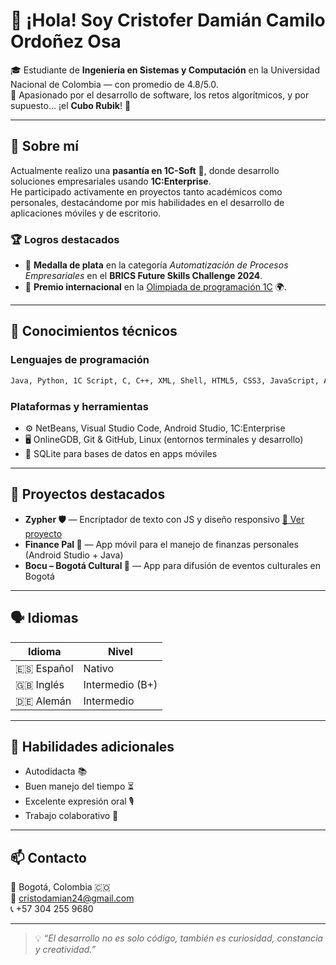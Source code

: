 # 👋 ¡Hola! Soy Cristofer Damián Camilo Ordoñez Osa

🎓 Estudiante de **Ingeniería en Sistemas y Computación** en la Universidad Nacional de Colombia — con promedio de 4.8/5.0.  
🧠 Apasionado por el desarrollo de software, los retos algorítmicos, y por supuesto… ¡el **Cubo Rubik**! 🎲  

---

## 💼 Sobre mí

Actualmente realizo una **pasantía en 1C-Soft** 🤝, donde desarrollo soluciones empresariales usando **1C:Enterprise**.  
He participado activamente en proyectos tanto académicos como personales, destacándome por mis habilidades en el desarrollo de aplicaciones móviles y de escritorio.

### 🏆 Logros destacados

- 🥈 **Medalla de plata** en la categoría *Automatización de Procesos Empresariales* en el **BRICS Future Skills Challenge 2024**.  
- 🏅 **Premio internacional** en la [Olimpiada de programación 1C](https://1c-dn.com/news/colombian_student_wins_prize_at_global_1c_international_programming_contest/) 🌍.

---

## 🧠 Conocimientos técnicos

### Lenguajes de programación
```txt
Java, Python, 1C Script, C, C++, XML, Shell, HTML5, CSS3, JavaScript, Assembly, LaTeX
```

### Plataformas y herramientas
- ⚙️ NetBeans, Visual Studio Code, Android Studio, 1C:Enterprise
- 🖥️ OnlineGDB, Git & GitHub, Linux (entornos terminales y desarrollo)
- 📱 SQLite para bases de datos en apps móviles

---

## 🚀 Proyectos destacados

- **Zypher 🛡️** — Encriptador de texto con JS y diseño responsivo [🔗 Ver proyecto](https://github.com/cristoferOrdonez/Zypher-Encriptador-De-Texto)
- **Finance Pal 💸** — App móvil para el manejo de finanzas personales (Android Studio + Java)
- **Bocu – Bogotá Cultural 📱** — App para difusión de eventos culturales en Bogotá

---

## 🗣️ Idiomas

| Idioma    | Nivel        |
|-----------|--------------|
| 🇪🇸 Español | Nativo       |
| 🇬🇧 Inglés  | Intermedio (B+) |
| 🇩🇪 Alemán  | Intermedio    |

---

## 🔧 Habilidades adicionales

- Autodidacta 📚
- Buen manejo del tiempo ⏳
- Excelente expresión oral 🎙️
- Trabajo colaborativo 🤝

---

## 📫 Contacto

📍 Bogotá, Colombia 🇨🇴  
📧 cristodamian24@gmail.com  
📞 +57 304 255 9680

---

> 💡 *“El desarrollo no es solo código, también es curiosidad, constancia y creatividad.”*

